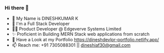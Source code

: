 ### Hi there 👋

- 🔭 My Name is DINESHKUMAR K
- 🌱 I'm a Full Stack Developer
- 👨‍💻 Product Developer @ Edgeverve Systems Limited
- ✨ Proficient in Building MERN Stack web applications from scratch
- 🔗 Have a Look at my Portfolio https://dineshdevlpr-portfolio.netlify.app/
- 📫 Reach me: +91 7305088301 || dineshiaf30@gmail.com
